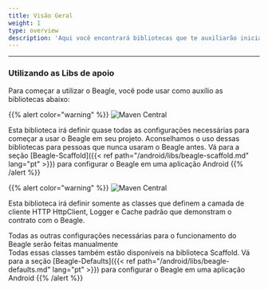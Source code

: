 ```yaml
---
title: Visão Geral
weight: 1
type: overview
description: 'Aqui você encontrará bibliotecas que te auxiliarão iniciar um projeto usando o beagle para Android. Essas bibliotecas irão facilitar a configuração inicial do Beagle em um projeto, evitando algumas etapas e iniciando os estudos mais rapidamente.'
---
```


---

### Utilizando as Libs de apoio

Para começar a utilizar o Beagle, você pode usar como auxílio as bibliotecas abaixo:

{{% alert color="warning" %}}
![Maven Central](https://img.shields.io/maven-central/v/br.com.zup.beagle/beagle-scaffold?color=green&label=Beagle-Scaffold)

Esta biblioteca irá definir quase todas as configurações necessárias para começar a usar o Beagle em seu projeto. Aconselhamos o uso dessas bibliotecas para pessoas que nunca usaram o Beagle antes. Vá para a seção [Beagle-Scaffold]({{< ref path="/android/libs/beagle-scaffold.md" lang="pt" >}}) para configurar o Beagle em uma aplicação Android
{{% /alert %}}

{{% alert color="warning" %}}
![Maven Central](https://img.shields.io/maven-central/v/br.com.zup.beagle/beagle-defaults?color=green&label=Beagle-Defaults)

Esta biblioteca irá definir somente as classes que definem a camada de cliente HTTP HttpClient, Logger e Cache padrão que demonstram o contrato com o Beagle. 

Todas as outras configurações necessárias para o funcionamento do Beagle serão feitas manualmente<br> Todas essas classes também estão disponíveis na biblioteca Scaffold. Vá para a seção [Beagle-Defaults]({{< ref path="/android/libs/beagle-defaults.md" lang="pt" >}}) para configurar o Beagle em uma aplicação Android
{{% /alert %}}